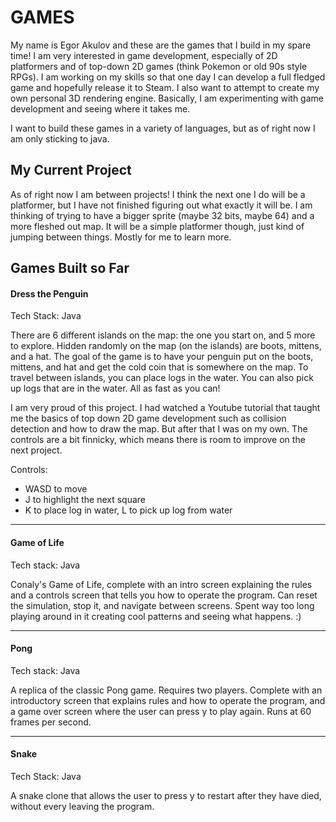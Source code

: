 # GAMES

My name is Egor Akulov and these are the games that I build in my spare time! 
I am very interested in game development, especially of 2D platformers and of top-down 2D games (think Pokemon or old 90s style RPGs). 
I am working on my skills so that one day I can develop a full fledged game and hopefully release it to Steam. 
I also want to attempt to create my own personal 3D rendering engine. 
Basically, I am experimenting with game development and seeing where it takes me. 

I want to build these games in a variety of languages, but as of right now I am only sticking to java. 

## My Current Project

As of right now I am between projects! 
I think the next one I do will be a platformer, but I have not finished figuring out what exactly it will be. 
I am thinking of trying to have a bigger sprite (maybe 32 bits, maybe 64) and a more fleshed out map. 
It will be a simple platformer though, just kind of jumping between things. Mostly for me to learn more. 


## Games Built so Far

#### Dress the Penguin

Tech Stack: Java

There are 6 different islands on the map: the one you start on, and 5 more to explore. 
Hidden randomly on the map (on the islands) are boots, mittens, and a hat.
The goal of the game is to have your penguin put on the boots, mittens, and hat and get the cold coin that is somewhere on the map.
To travel between islands, you can place logs in the water. You can also pick up logs that are in the water.
All as fast as you can!

I am very proud of this project. I had watched a Youtube tutorial that taught me the basics of top down 2D game development such as collision detection and how to draw the map.
But after that I was on my own. 
The controls are a bit finnicky, which means there is room to improve on the next project. 

Controls:

- WASD to move
- J to highlight the next square
- K to place log in water, L to pick up log from water

---

#### Game of Life

Tech stack: Java

Conaly's Game of Life, complete with an intro screen explaining the rules and a controls screen that tells you how to operate the program.
Can reset the simulation, stop it, and navigate between screens. 
Spent way too long playing around in it creating cool patterns and seeing what happens. :)

---

#### Pong

Tech stack: Java

A replica of the classic Pong game. 
Requires two players. 
Complete with an introductory screen that explains rules and how to operate the program, and a game over screen where the user can press y to play again. 
Runs at 60 frames per second.  

---

#### Snake

Tech Stack: Java

A snake clone that allows the user to press y to restart after they have died, without every leaving the program. 

